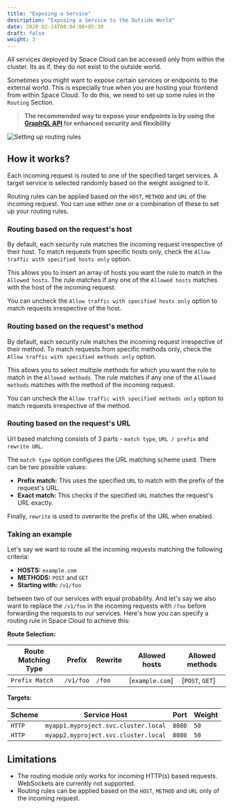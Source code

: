 ```yaml
---
title: "Exposing a Service"
description: "Exposing a Service to the Outside World"
date: 2020-02-14T08:04:06+05:30
draft: false
weight: 3
---
```


All services deployed by Space Cloud can be accessed only from within the cluster. Its as if, they do not exist to the outside world.

Sometimes you might want to expose certain services or endpoints to the external world. This is especially true when you are hosting your frontend from within Space Cloud. To do this, we need to set up some rules in the `Routing` Section.

> **The recommended way to expose your endpoints is by using the [GraphQL API](/microservices/graphql/) for enhanced security and flexibility**

![Setting up routing rules](/images/screenshots/add-ingress-route.png)

## How it works?

Each incoming request is routed to one of the specified target services. A target service is selected randomly based on the weight assigned to it.

Routing rules can be applied based on the `HOST`, `METHOD` and `URL` of the incoming request. You can use either one or a combination of these to set up your routing rules.

### Routing based on the request's host

By default, each security rule matches the incoming request irrespective of their host. To match requests from specific hosts only, check the `Allow traffic with specified hosts only` option.

This allows you to insert an array of hosts you want the rule to match in the `Allowed hosts`. The rule matches if any one of the `Allowed hosts` matches with the host of the incoming request.

You can uncheck the `Allow traffic with specified hosts only` option to match requests irrespective of the host.

### Routing based on the request's method

By default, each security rule matches the incoming request irrespective of their method. To match requests from specific methods only, check the `Allow traffic with specified methods only` option.

This allows you to select multiple methods for which you want the rule to match in the `Allowed methods`. The rule matches if any one of the `Allowed methods` matches with the method of the incoming request.

You can uncheck the `Allow traffic with specified methods only` option to match requests irrespective of the method.

### Routing based on the request's URL

Url based matching consists of 3 parts - `match type`, `URL / prefix` and `rewrite URL`.

The `match type` option configures the URL matching scheme used. There can be two possible values:

- **Prefix match:** This uses the specified `URL` to match with the prefix of the request's URL. 
- **Exact match:** This checks if the specified `URL` matches the request's URL exactly. 

Finally, `rewrite` is used to overwrite the prefix of the URL when enabled.

### Taking an example

Let's say we want to route all the incoming requests matching the following criteria:

- **HOSTS:** `example.com`
- **METHODS:** `POST` and `GET`
- **Starting with:** `/v1/foo`

between two of our services with equal probability. And let's say we also want to replace the `/v1/foo` in the incoming requests with `/foo` before forwarding the requests to our services. Here's how you can specify a routing rule in Space Cloud to achieve this:


**Route Selection:**

| Route Matching Type | Prefix    | Rewrite | Allowed hosts   | Allowed methods |
|---------------------|-----------|---------|-----------------|-----------------|
| `Prefix Match`      | `/v1/foo` | `/foo`  | [`example.com`] | [`POST`, `GET`] |

**Targets:**

| Scheme | Service Host                         | Port   | Weight |
|--------|--------------------------------------|--------|--------|
| `HTTP` | `myapp1.myproject.svc.cluster.local` | `8080` | `50`   |
| `HTTP` | `myapp2.myproject.svc.cluster.local` | `8080` | `50`   |

## Limitations

- The routing module only works for incoming HTTP(s) based requests. WebSockets are currently not supported.
- Routing rules can be applied based on the `HOST`, `METHOD` and `URL` only of the incoming request.